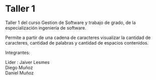 # Taller 1

Taller 1 del curso Gestion de Software y trabajo de grado, de la especialización ingeniería de software.

Permite a partir de una cadena de caracteres visualizar la cantidad de caracteres, cantidad de palabras y cantidad de espacios contenidos.


Integrantes:

Lider : Jaiver Lesmes <br />
Diego Muñoz <br />
Daniel Muñoz 

